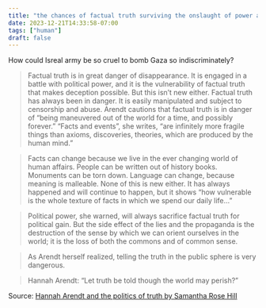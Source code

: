 ```yaml
---
title: "the chances of factual truth surviving the onslaught of power are very slim"
date: 2023-12-21T14:33:58-07:00
tags: ["human"]
draft: false
---
```


How could Isreal army be so cruel to bomb Gaza so indiscriminately?

> Factual truth is in great danger of disappearance. It is engaged in a battle with political power, and it is the vulnerability of factual truth that makes deception possible. But this isn’t new either. Factual truth has always been in danger. It is easily manipulated and subject to censorship and abuse. Arendt cautions that factual truth is in danger of “being maneuvered out of the world for a time, and possibly forever.” “Facts and events”, she writes, “are infinitely more fragile things than axioms, discoveries, theories, which are produced by the human mind.”

> Facts can change because we live in the ever changing world of human affairs. People can be written out of history books. Monuments can be torn down. Language can change, because meaning is malleable. None of this is new either. It has always happened and will continue to happen, but it shows “how vulnerable is the whole texture of facts in which we spend our daily life…”

> Political power, she warned, will always sacrifice factual truth for political gain. But the side effect of the lies and the propaganda is the destruction of the sense by which we can orient ourselves in the world; it is the loss of both the commons and of common sense.

> As Arendt herself realized, telling the truth in the public sphere is very dangerous.

> Hannah Arendt: “Let truth be told though the world may perish?”

Source: [Hannah Arendt and the politics of truth by Samantha Rose Hill](https://www.opendemocracy.net/en/transformation/hannah-arendt-and-politics-truth/)

